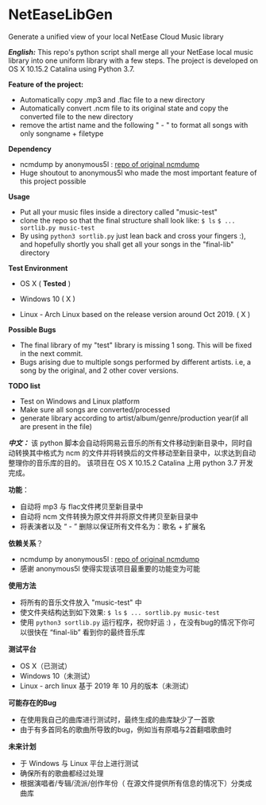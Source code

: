

# NetEaseLibGen
Generate a unified view of your local NetEase Cloud Music library

***English:***
This repo's python script shall merge all your NetEase local music library into one uniform library with a few steps.
The project is developed on OS X 10.15.2 Catalina using Python 3.7.

**Feature of the project:**

 - Automatically copy .mp3 and .flac file to a new directory
 - Automatically convert .ncm file to its original state and copy the converted file to the new directory
 - remove the artist name and the following " - " to format all songs with only songname + filetype
 
**Dependency**
 - ncmdump by anonymous5l : [repo of original ncmdump](https://github.com/anonymous5l/ncmdump)
 - Huge shoutout to anonymous5l who made the most important feature of this project possible

**Usage**

 - Put all your music files inside a directory called "music-test"
 - clone the repo so that the final structure shall look like: 
	 `$ ls`
	 `$ ... sortlib.py music-test`
 - By using `python3 sortlib.py` just lean back and cross your fingers :), and hopefully shortly you shall get all your songs in the "final-lib" directory

**Test Environment**

 - OS X ( **Tested** )
    

 - Windows 10 ( X )

 - Linux - Arch Linux based on the release version around Oct 2019. ( X )


**Possible Bugs**
 -  The final library of my "test" library is missing 1 song. This will be fixed in the next commit.
 - Bugs arising due to multiple songs performed by different artists. i.e, a song by the original, and 2 other cover versions.

**TODO list**

 - Test on Windows and Linux platform
 - Make sure all songs are converted/processed
 - generate library according to artist/album/genre/production year(if all are present in the file)


***中文：***
该 python 脚本会自动将网易云音乐的所有文件移动到新目录中，同时自动转换其中格式为 ncm 的文件并将转换后的文件移动至新目录中，以求达到自动整理你的音乐库的目的。
该项目在 OS X 10.15.2 Catalina 上用 python 3.7 开发完成。

**功能**：

 - 自动将 mp3 与 flac文件拷贝至新目录中
 - 自动将 ncm 文件转换为原文件并将原文件拷贝至新目录中
 - 将表演者以及 “ - ” 删除以保证所有文件名为：歌名 + 扩展名

**依赖关系**？
 - ncmdump by anonymous5l : [repo of original ncmdump](https://github.com/anonymous5l/ncmdump)
 - 感谢 anonymous5l 使得实现该项目最重要的功能变为可能
 
 **使用方法**
- 将所有的音乐文件放入 "music-test" 中
 - 使文件夹结构达到如下效果: 
	 `$ ls`
	 `$ ... sortlib.py music-test`
 - 使用 `python3 sortlib.py` 运行程序，祝你好运 :) ，在没有bug的情况下你可以很快在 “final-lib” 看到你的最终音乐库

**测试平台**

 - OS X（已测试）
 - Windows 10（未测试）
 - Linux - arch linux 基于 2019 年 10 月的版本（未测试）

**可能存在的Bug**

 - 在使用我自己的曲库进行测试时，最终生成的曲库缺少了一首歌
 - 由于有多首同名的歌曲所导致的bug，例如当有原唱与2首翻唱歌曲时

**未来计划**

 - 于 Windows 与 Linux 平台上进行测试
 - 确保所有的歌曲都经过处理
 - 根据演唱者/专辑/流派/创作年份（ 在源文件提供所有信息的情况下）分类成曲库
